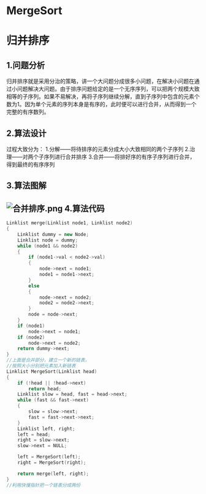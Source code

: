 # MergeSort

**归并排序**
==========

**1.问题分析**
-------------
归并排序就是采用分治的策略，讲一个大问题分成很多小问题，在解决小问题在通过小问题解决大问题。由于排序问题给定的是一个无序序列，可以把两个规模大致相等的子序列。如果不易解决，再将子序列继续分解，直到子序列中包含的元素个数为1。因为单个元素的序列本身是有序的，此时便可以进行合并，从而得到一个完整的有序数列。

**2.算法设计**
-------------
过程大致分为：
1.分解——将待排序的元素分成大小大致相同的两个子序列
2.治理——对两个子序列进行合并排序
3.合并——将排好序的有序子序列进行合并，得到最终的有序序列

**3.算法图解**
-------------
![合并排序.png](https://i.loli.net/2020/02/14/DscuETNSe7zO1b2.png)
**4.算法代码**
-------------

```C++
Linklist merge(Linklist node1, Linklist node2)
{
    Linklist dummy = new Node;
    Linklist node = dummy;
    while (node1 && node2)
    {
        if (node1->val < node2->val)
        {
            node->next = node1;
            node1 = node1->next;
        }
        else
        {
            node->next = node2;
            node2 = node2->next;
        }
        node = node->next;
    }
    if (node1)
        node->next = node1;
    if (node2)
        node->next = node2;
    return dummy->next;
}
//上面是合并部分，建立一个新的链表，
//按照大小分别把元素加入新链表
Linklist MergeSort(Linklist head)
{
    if (!head || !head->next)
        return head;
    Linklist slow = head, fast = head->next;
    while (fast && fast->next)
    {
        slow = slow->next;
        fast = fast->next->next;
    }
    Linklist left, right;
    left = head;
    right = slow->next;
    slow->next = NULL;

    left = MergeSort(left);
    right = MergeSort(right);

    return merge(left, right);
}
//利用快慢指针把一个链表分成两份
```